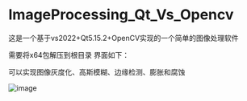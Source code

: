 # ImageProcessing_Qt_Vs_Opencv
这是一个基于vs2022+Qt5.15.2+OpenCV实现的一个简单的图像处理软件


需要将x64包解压到根目录
界面如下：


可以实现图像灰度化、高斯模糊、边缘检测、膨胀和腐蚀


![image](https://user-images.githubusercontent.com/76056473/222717943-96d99276-d52c-4ac9-a3d4-257a66b4328a.png)
